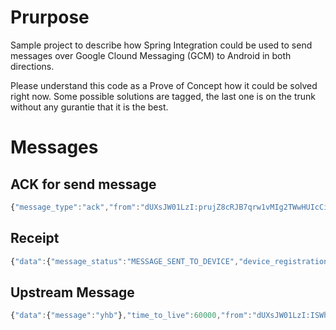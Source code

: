 # Prurpose

Sample project to describe how Spring Integration could be used to send messages over Google Clound Messaging (GCM) to Android in both directions.

Please understand this code as a Prove of Concept how it could be solved right now. Some possible solutions are tagged, the last one is on the trunk without any gurantie that it is the best.

# Messages
## ACK for send message
```javascript
{"message_type":"ack","from":"dUXsJW01LzI:prujZ8cRJB7qrw1vMIg2TWwHUIcCiDOzoccRDbEEZEGP...","message_id":"69c80c45-5f2b-49b4-955b-929b68add39b"}
```

## Receipt
```javascript
{"data":{"message_status":"MESSAGE_SENT_TO_DEVICE","device_registration_id":"LzI:WDJISWhbrNseWe5zC...","message_sent_timestamp":"1458563610226","original_message_id":"69c80c45-5f2b-49b4-955b-929b68add39b"},"time_to_live":0,"from":"gcm.googleapis.com","message_id":"dr2:69c80c45-5f2b-49b4-955b-929b68add39b","message_type":"receipt","category":"org.sterl.gcm.android"}
```
## Upstream Message
```javascript
{"data":{"message":"yhb"},"time_to_live":60000,"from":"dUXsJW01LzI:ISWhbrNse...","message_id":"82fb4063-6bb8-4437-a7ef-20bd12971054","category":"org.sterl.gcm.android"}
```
